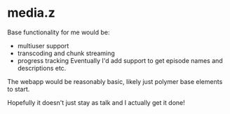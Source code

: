 # media.z

Base functionality for me would be:
- multiuser support
- transcoding and chunk streaming
- progress tracking
Eventually I'd add support to get episode names and descriptions etc.

The webapp would be reasonably basic, likely just polymer base elements to start.

Hopefully it doesn't just stay as talk and I actually get it done!
